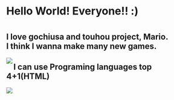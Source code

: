 <link rel="preconnect" href="https://fonts.googleapis.com">
<link rel="preconnect" href="https://fonts.gstatic.com" crossorigin>
<link href="https://fonts.googleapis.com/css2?family=RocknRoll+One&display=swap" rel="stylesheet">

<h1>Hello World! Everyone!! :)<h1>
<h2>I love gochiusa and touhou project, Mario.<br> I think I wanna make many new games.</h2>
  
<img align="left" src="https://github-readme-stats.vercel.app/api/top-langs/?username=kaepi2022" />

## I can use Programing languages top 4+1(HTML)
<img src="https://skillicons.dev/icons?i=c,cpp,cs,fortran,py,html,css" />

